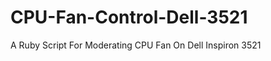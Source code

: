CPU-Fan-Control-Dell-3521
=========================

A Ruby Script For Moderating CPU Fan On Dell Inspiron 3521
